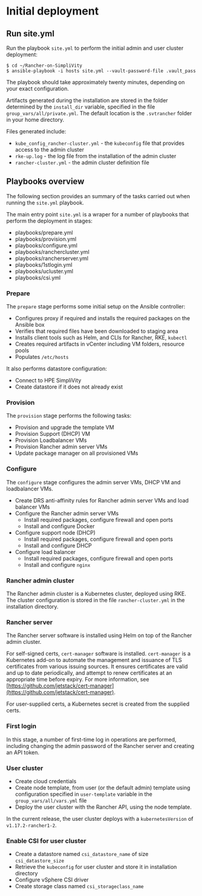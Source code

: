 # Initial deployment

## Run site.yml

Run the
playbook `site.yml` to perform the initial admin and user cluster deployment:

```
$ cd ~/Rancher-on-SimpliVity
$ ansible-playbook -i hosts site.yml --vault-password-file .vault_pass
```

The playbook should take approximately twenty minutes, depending on your exact configuration.


Artifacts
generated during the installation are stored in the folder determined by the `install_dir` variable, specified in the
file `group_vars/all/private.yml`. The default location is the `.svtrancher` folder in your home directory.

Files generated include:

- `kube_config_rancher-cluster.yml` - the `kubeconfig` file that provides access to the admin cluster
- `rke-up.log` - the log file from the installation of the admin cluster
- `rancher-cluster.yml` - the admin cluster definition file




## Playbooks overview

The following section
provides an summary of the tasks carried out when running the `site.yml` playbook.


The main entry point `site.yml` is a wraper for a number of playbooks that perform the deployment in stages:

- playbooks/prepare.yml
- playbooks/provision.yml
- playbooks/configure.yml
- playbooks/ranchercluster.yml
- playbooks/rancherserver.yml
- playbooks/1stlogin.yml
- playbooks/ucluster.yml
- playbooks/csi.yml

### Prepare

The `prepare` stage performs some initial setup on the Ansible controller:

- Configures proxy if required and installs the required packages on the Ansible box
- Verifies that required files have been downloaded to staging area
- Installs client tools such as Helm, and CLIs for Rancher, RKE, `kubectl`
- Creates required artifacts in vCenter including VM folders, resource pools
- Populates `/etc/hosts`

It also performs datastore configuration:

- Connect to HPE SimpliVity 
- Create datastore if it does not already exist

### Provision

The `provision` stage performs the following tasks:

- Provision and upgrade the template VM
- Provision Support (DHCP) VM
- Provision Loadbalancer VMs
- Provision Rancher admin server VMs
- Update package manager on all provisioned VMs

### Configure

The `configure` stage configures the admin server VMs, DHCP VM and loadbalancer VMs. 

- Create DRS anti-affinity rules for Rancher admin server VMs and load balancer VMs
- Configure the Rancher admin server VMs
  - Install required packages, configure firewall and open ports
  - Install and configure Docker
- Configure support node (DHCP)
  - Install required packages, configure firewall and open ports
  - Install and configure DHCP
- Configure load balancer
  - Install required packages, configure firewall and open ports
  - Install and configure `nginx`


### Rancher admin cluster

The Rancher admin cluster is a Kubernetes cluster, deployed using RKE. The cluster configuration is stored in the file
`rancher-cluster.yml` in the installation directory.


### Rancher server

The Rancher server software is installed using Helm on top of the Rancher admin cluster.

For self-signed certs, `cert-manager` software is installed.  `cert-manager` is a Kubernetes add-on to automate the
management and issuance of TLS certificates from various issuing sources. It ensures certificates are valid and
up to date periodically, and attempt to renew certificates at an appropriate time before expiry.
For more information, see
[https://github.com/jetstack/cert-manager](https://github.com/jetstack/cert-manager).

For user-supplied certs, a Kubernetes secret is created from the supplied certs.

### First login

In this stage, a number of first-time log in operations are performed, including changing the admin password of the Rancher server and creating an API token.


### User cluster

- Create cloud credentials
- Create node template, from user (or the default admin) template using configuration specified in `user-template` variable in the `group_vars/all/vars.yml` file
- Deploy the user cluster with the Rancher API, using the node template.

In the current release, the user cluster deploys with a `kubernetesVersion` of  `v1.17.2-rancher1-2`.


### Enable CSI for user cluster

- Create a datastore named `csi_datastore_name` of size `csi_datastore_size`
- Retrieve the `kubeconfig` for user cluster and store it in installation directory
- Configure vSphere CSI driver
- Create storage class named `csi_storageclass_name`

